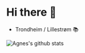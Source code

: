 # Hi there 👋

- Trondheim / Lillestrøm
:books:

![Agnes's github stats](https://github-readme-stats.vercel.app/api?username=agneshb)

